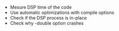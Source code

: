 - Mesure DSP time of the code
- Use automatic optimizations with compile options
- Check if the DSP process is in-place
- Check why -double option crashes
